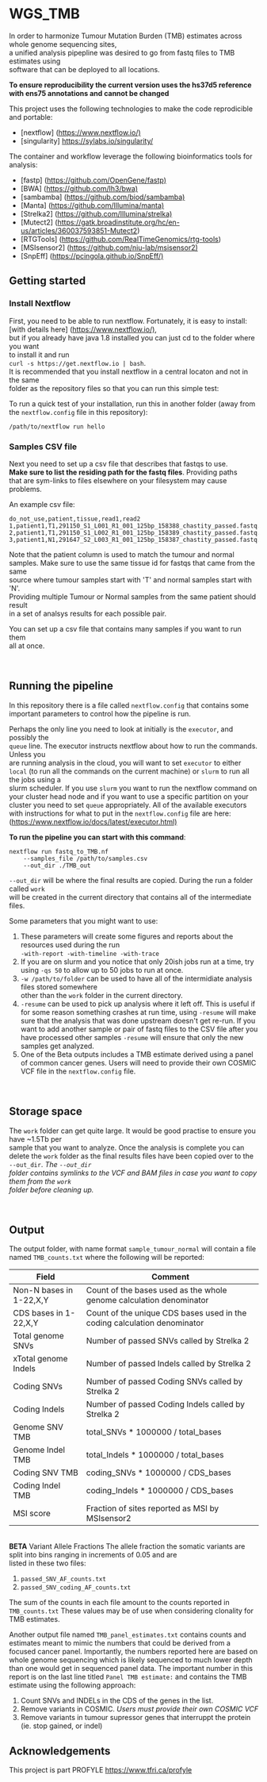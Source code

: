# WGS_TMB

In order to harmonize Tumour Mutation Burden (TMB) estimates across whole genome sequencing sites,  
a unified analysis pipepline was desired to go from fastq files to TMB estimates using  
software that can be deployed to all locations.

**To ensure reproducibility the current version uses the hs37d5 reference with ens75 annotations and cannot be changed**

This project uses the following technologies to make the code reprodicible and portable:

+ [nextflow] (<https://www.nextflow.io/)>
+ [singularity] <https://sylabs.io/singularity/>

The container and workflow leverage the following bioinformatics tools for analysis:

+ [fastp] (<https://github.com/OpenGene/fastp)>
+ [BWA] (<https://github.com/lh3/bwa)>
+ [sambamba] (<https://github.com/biod/sambamba)>
+ [Manta] (<https://github.com/Illumina/manta)>
+ [Strelka2] (<https://github.com/Illumina/strelka)>
+ [Mutect2] (<https://gatk.broadinstitute.org/hc/en-us/articles/360037593851-Mutect2>)
+ [RTGTools] (<https://github.com/RealTimeGenomics/rtg-tools>)
+ [MSIsensor2] (<https://github.com/niu-lab/msisensor2)>
+ [SnpEff] (<https://pcingola.github.io/SnpEff/)>

## Getting started

### Install Nextflow

First, you need to be able to run nextflow.  Fortunately, it is easy to install:  
[with details here] (<https://www.nextflow.io/),>  
but if you already have java 1.8 installed you can just cd to the folder where you want  
to install it and run  
`curl -s https://get.nextflow.io | bash`.  
It is recommended that you install nextflow in a central locaton and not in the same  
folder as the repository files so that you can run this simple test:  
  
To run a quick test of your installation, run this in another folder
(away from the `nextflow.config` file in this repository):

```
/path/to/nextflow run hello
```

### Samples CSV file

Next you need to set up a csv file that describes that fastqs to use.  
**Make sure to list the residing path for the fastq files**.  Providing paths  
that are sym-links to files elsewhere on your filesystem may cause problems.  

An example csv file:

```
do_not_use,patient,tissue,read1,read2
1,patient1,T1,291150_S1_L001_R1_001_125bp_158388_chastity_passed.fastq.gz,291150_S1_L001_R2_001_125bp_158388_chastity_passed.fastq.gz
2,patient1,T1,291150_S1_L002_R1_001_125bp_158389_chastity_passed.fastq.gz,291150_S1_L002_R2_001_125bp_158389_chastity_passed.fastq.gz
3,patient1,N1,291647_S2_L003_R1_001_125bp_158387_chastity_passed.fastq.gz,291647_S2_L003_R2_001_125bp_158387_chastity_passed.fastq.gz
```

Note that the patient column is used to match the tumour and normal samples.
Make sure to use the same tissue id for fastqs that came from the same  
source where tumour samples start with 'T' and normal samples start with 'N'.  
Providing multiple Tumour or Normal samples from the same patient should result  
in a set of analsys results for each possible pair.  

You can set up a csv file that contains many samples if you want to run them  
all at once.

&nbsp;  

## Running the pipeline

In this repository there is a file called `nextflow.config` that contains some
important parameters to control how the pipeline is run.

Perhaps the only line you need to look at initially is the `executor`, and possibly the  
`queue` line.   The executor instructs nextflow about how to run the commands.   Unless you  
are running analysis in the cloud, you will want to set `executor` to either `local` (to
run all the commands on the current machine) or `slurm` to run all the jobs using a  
slurm scheduler.   If you use `slurm` you want to run the nextflow command on your cluster
head node and if you want to use a specific partition on your cluster you need to set
`queue` appropriately. All of the available executors with instructions for what to put in the
`nextflow.config` file are here: (<https://www.nextflow.io/docs/latest/executor.html)>
  
**To run the pipeline you can start with this command**:  

```
nextflow run fastq_to_TMB.nf
    --samples_file /path/to/samples.csv
    --out_dir ./TMB_out  
```

`--out_dir` will be where the final results are copied.   During the run a folder called `work`  
will be created in the current directory that contains all of the intermediate files.

Some parameters that you might want to use:  

1. These parameters will create some figures and reports about the resources used during the run  
`-with-report -with-timeline -with-trace`  
2. If you are on slurm and you notice that only 20ish jobs run at a time, try using `-qs 50` to allow
up to 50 jobs to run at once.  
3. `-w /path/to/folder` can be used to have all of the intermidiate analysis files stored somewhere  
other than the `work` folder in the current directory.  
4. `-resume` can be used to pick up analysis where it left off.  This is useful if for some reason something
crashes at run time, using `-resume` will make sure that the analysis that was done upstream doesn't
get re-run.   If you want to add another sample or pair of fastq files to the CSV file after you have
processed other samples `-resume` will ensure that only the new samples get analyzed.
5. One of the Beta outputs includes a TMB estimate derived using a panel of common cancer genes.
Users will need to provide their own COSMIC VCF file in the `nextflow.config` file.

&nbsp;  

## Storage space

The `work` folder can get quite large. It would be good practise to ensure you have ~1.5Tb per  
sample that you want to analyze.  Once the analysis is complete you can delete the `work`
folder as the final results files have been copied over to the `--out_dir`.  *The `--out_dir`  
folder contains symlinks to the VCF and BAM files in case you want to copy them from the `work`  
folder before cleaning up.*
  
&nbsp;  

## Output

The output folder, with name format `sample_tumour_normal` will contain a file named `TMB_counts.txt` where
the following will be reported:

Field | Comment
----- | -------
 Non-N bases in 1-22,X,Y |   Count of the bases used as the whole genome calculation denominator
 CDS bases in 1-22,X,Y |      Count of the unique CDS bases used in the coding calculation denominator
 Total genome SNVs |          Number of passed SNVs called by Strelka 2
 xTotal genome Indels |        Number of passed Indels called by Strelka 2
 Coding SNVs |                 Number of passed Coding SNVs called by Strelka 2
 Coding Indels |               Number of passed Coding Indels called by Strelka 2
 Genome SNV TMB |              total_SNVs * 1000000 / total_bases
 Genome Indel TMB |            total_Indels * 1000000 / total_bases
 Coding SNV TMB |              coding_SNVs * 1000000 / CDS_bases
 Coding Indel TMB |           coding_Indels * 1000000 / CDS_bases
 MSI score |                   Fraction of sites reported as MSI by MSIsensor2
  
&nbsp;  
**BETA**  Variant Allele Fractions
The allele fraction the somatic variants are split into bins ranging in increments of 0.05 and are  
listed in these two files:

1. `passed_SNV_AF_counts.txt`
1. `passed_SNV_coding_AF_counts.txt`

The sum of the counts in each file amount to the counts reported in `TMB_counts.txt`
These values may be of use when considering clonality for TMB estimates.

Another output file named `TMB_panel_estimates.txt` contains counts and estimates
meant to mimic the numbers that could be derived from a focused cancer panel.  Importantly, the numbers 
reported here are based on whole genome sequencing which is likely sequenced to much lower depth than
one would get in sequenced panel data.  The important number in this report is on the last line titled
`Panel TMB estimate:` and contains the TMB estimate using the following approach:

1. Count SNVs and INDELs in the CDS of the genes in the list.
2. Remove variants in COSMIC.   *Users must provide their own COSMIC VCF*
3. Remove variants in tumour supressor genes that interruppt the protein (ie. stop gained, or indel)

## Acknowledgements

This project is part PROFYLE
<https://www.tfri.ca/profyle>
